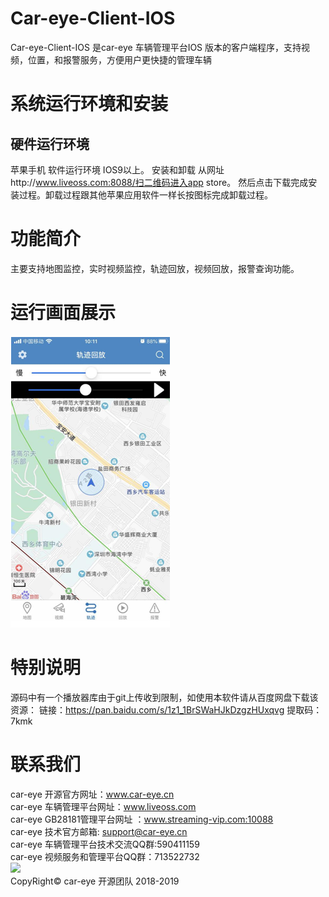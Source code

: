 # Car-eye-Client-IOS
Car-eye-Client-IOS 是car-eye 车辆管理平台IOS 版本的客户端程序，支持视频，位置，和报警服务，方便用户更快捷的管理车辆

# 系统运行环境和安装
## 硬件运行环境
苹果手机
软件运行环境
IOS9以上。
安装和卸载
从网址http://www.liveoss.com:8088/扫二维码进入app store。 
然后点击下载完成安装过程。卸载过程跟其他苹果应用软件一样长按图标完成卸载过程。

# 功能简介

主要支持地图监控，实时视频监控，轨迹回放，视频回放，报警查询功能。

# 运行画面展示

![](https://github.com/Car-eye-team/Car-eye-Client-IOS/blob/master/client.png)

# 特别说明

源码中有一个播放器库由于git上传收到限制，如使用本软件请从百度网盘下载该资源：
链接：https://pan.baidu.com/s/1z1_1BrSWaHJkDzgzHUxqvg 
提取码：7kmk


# 联系我们

car-eye 开源官方网址：www.car-eye.cn    
car-eye 车辆管理平台网址：www.liveoss.com  
car-eye GB28181管理平台网址 ：www.streaming-vip.com:10088     
car-eye 技术官方邮箱: support@car-eye.cn  
car-eye 车辆管理平台技术交流QQ群:590411159   
car-eye 视频服务和管理平台QQ群：713522732     
![](https://gitee.com/careye_open_source_platform_group/car-eye-jtt1078-media-server/raw/master/QQ/QQ.jpg)   
CopyRight©  car-eye 开源团队 2018-2019


